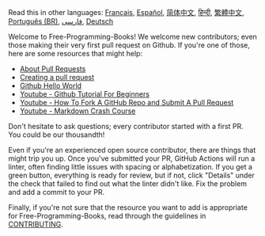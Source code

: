 Read this in other languages: [Français](HOWTO-fr.md), [Español](HOWTO-es.md), [简体中文](HOWTO-zh.md), [हिन्दी](HOWTO-hi.md), [繁體中文](HOWTO-zh_TW.md), [Português (BR)](HOWTO-pt_BR.md), [فارسی](HOWTO-fa_IR.md), [Deutsch](HOWTO-de.md)

Welcome to Free-Programming-Books! We welcome new contributors; even those making their very first pull request on Github. If you're one of those, here are some resources that might help:

* [About Pull Requests](https://help.github.com/articles/about-pull-requests/)
* [Creating a pull request](https://docs.github.com/en/free-pro-team@latest/github/collaborating-with-issues-and-pull-requests/creating-a-pull-request)
* [Github Hello World](https://guides.github.com/activities/hello-world/)
* [Youtube - Github Tutorial For Beginners](https://www.youtube.com/watch?v=0fKg7e37bQE)
* [Youtube - How To Fork A GitHub Repo and Submit A Pull Request](https://www.youtube.com/watch?v=G1I3HF4YWEw)
* [Youtube - Markdown Crash Course](https://www.youtube.com/watch?v=HUBNt18RFbo)


Don't hesitate to ask questions; every contributor started with a first PR. You could be our thousandth!

Even if you're an experienced open source contributor, there are things that might trip you up. Once you've submitted your PR, GitHub Actions will run a linter, often finding little issues with spacing or alphabetization. If you get a green button, everything is ready for review, but if not, click "Details" under the check that failed to find out what the linter didn't like. Fix the problem and add a commit to your PR.

Finally, if you're not sure that the resource you want to add is appropriate for Free-Programming-Books, read through the guidelines in [CONTRIBUTING](CONTRIBUTING.md).

